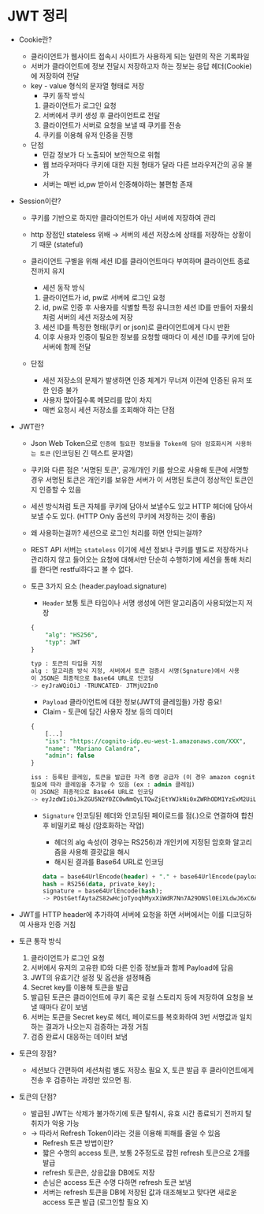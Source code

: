 # JWT 정리

- Cookie란?
    - 클라이언트가 웹사이트 접속시 사이트가 사용하게 되는 일련의 작은 기록파일
    - 서버가 클라이언트에 정보 전달시 저장하고자 하는 정보는 응답 헤더(Cookie)에 저장하여 전달
    - key - value 형식의 문자열 형태로 저장
        - 쿠키 동작 방식
        1. 클라이언트가 로그인 요청
        2. 서버에서 쿠키 생성 후 클라이언트로 전달
        3. 클라이언트가 서버로 요청을 보낼 때 쿠키를 전송
        4. 쿠키를 이용해 유저 인증을 진행
    - 단점
        - 민감 정보가 다 노출되어 보안적으로 위험
        - 웹 브라우저마다 쿠키에 대한 지원 형태가 달라 다른 브라우저간의 공유 불가
        - 서버는 매번 id,pw 받아서 인증해야하는 불편함 존재
- Session이란?
    - 쿠키를 기반으로 하지만 클라이언트가 아닌  서버에 저장하여 관리
    - http 장점인 stateless 위배 → 서버의 세션 저장소에 상태를 저장하는 상황이기 때문 (stateful)
    - 클라이언트 구별을 위해 세션 ID를 클라이언트마다 부여하며 클라이언트 종료 전까지 유지
        - 세션 동작 방식
        1. 클라이언트가 id, pw로 서버에 로그인 요청
        2. id, pw로 인증 후 사용자를 식별할 특정 유니크한 세션 ID를 만들어 자물쇠처럼 서버의 세션 저장소에 저장
        3. 세션 ID를 특정한 형태(쿠키 or json)로 클라이언트에게 다시 반환
        4. 이후 사용자 인증이 필요한 정보를 요청할 때마다 이 세션 ID를 쿠키에 담아 서버에 함께 전달
        
    - 단점
        - 세션 저장소의 문제가 발생하면 인증 체계가 무너져 이전에 인증된 유저 또한 인증 불가
        - 사용자 많아질수록 메모리를 많이 차지
        - 매번 요청시 세션 저장소를 조회해야 하는 단점
        
    
- JWT란?
    - Json Web Token으로 `인증에 필요한 정보들을 Token에 담아 암호화시켜 사용하는 토큰` (인코딩된 긴 텍스트 문자열)
    - 쿠키와 다른 점은 '서명된 토큰', 공개/개인 키를 쌍으로 사용해 토큰에 서명할 경우 서명된 토큰은 개인키를 보유한 서버가 이 서명된 토큰이 정상적인 토큰인지 인증할 수 있음
    - 세션 방식처럼 토큰 자체를 쿠키에 담아서 보낼수도 있고 HTTP 헤더에 담아서 보낼 수도 있다. (HTTP Only 옵션의 쿠키에 저장하는 것이 좋음)
    - 왜 사용하는걸까? 세션으로 로그인 처리를 하면 안되는걸까?
    - REST API 서버는 `stateless` 이기에 세션 정보나 쿠키를 별도로 저장하거나 관리하지 않고 들어오는 요청에 대해서만 단순히 수행하기에 세션을 통해 처리를 한다면 restful하다고 볼 수 없다.
    - 토큰 3가지 요소 (header.payload.signature)
        - `Header`  보통 토큰 타입이나 서명 생성에 어떤 알고리즘이 사용되었는지 저장
        
        ```sql
        { 
        	"alg": "HS256", 
        	"typ": JWT 
        }
        
        typ : 토큰의 타입을 지정 
        alg : 알고리즘 방식 지정, 서버에서 토큰 검증시 서명(Sgnature)에서 사용
        이 JSON은 최종적으로 Base64 URL로 인코딩
        -> eyJraWQiOiJ -TRUNCATED- JTMjU2In0
        ```
        
        - `Payload` 클라이언트에 대한 정보(JWT의 클레임들) 가장 중요!
        - Claim - 토큰에 담긴 사용자 정보 등의 데이터
        
        ```sql
        { 
        	[...] 
        	"iss": "https://cognito-idp.eu-west-1.amazonaws.com/XXX", 
        	"name": "Mariano Calandra", 
        	"admin": false 
        }
        
        iss : 등록된 클레임, 토큰을 발급한 자격 증명 공급자 (이 경우 amazon cognito)
        필요에 따라 클레임을 추가할 수 있음 (ex : admin 클레임)
        이 JSON은 최종적으로 Base64 URL로 인코딩
        -> eyJzdWIiOiJkZGU5N2Y0ZC0wNmQyLTQwZjEtYWJkNi0xZWRhODM1YzExM2UiLCJhdWQiOiI3c2Jzamh -TRUNCATED- hbnRfaWQiOiJ4cGVwcGVycy5jb20iLCJleHAiOjE1N jY4MzQwMDgsImlhdCI6MTU2NjgzMDQwOH0
        ```
        
        - `Signature` 인코딩된 헤더와 인코딩된 페이로드를 점(.)으로 연결하여 합친 후 비밀키로 해싱 (암호화하는 작업)
            - 헤더의 alg 속성(이 경우는 RS256)과 개인키에 지정된 암호화 알고리즘을 사용해 결괏값을 해시
            - 해시된 결과를 Base64 URL로 인코딩
            
            ```sql
            data = base64UrlEncode(header) + "." + base64UrlEncode(payload); 
            hash = RS256(data, private_key); 
            signature = base64UrlEncode(hash);
            -> POstGetfAytaZS82wHcjoTyoqhMyxXiWdR7Nn7A29DNSl0EiXLdwJ6xC6AfgZWF1bOsS_TuYI3OG85 -TRUNCATED- FfEbLxtF2pZS6YC1aSfLQxeNe8djT9YjpvRZA
            ```
            

- JWT를 HTTP header에 추가하여 서버에 요청을 하면 서버에서는 이를 디코딩하여 사용자 인증 거침
- 토큰 통작 방식
    1. 클라이언트가 로그인 요청
    2. 서버에서 유저의 고유한 ID와 다른 인증 정보들과 함께 Payload에 담음
    3. JWT의 유효기간 설정 및 옵션을 설정해줌
    4. Secret key를 이용해 토큰을 발급
    5. 발급된 토큰은 클라이언트에 쿠키 혹은 로컬 스토리지 등에 저장하여 요청을 보낼 때마다 같이 보냄
    6. 서버는 토큰을 Secret key로 헤더, 페이로드를 복호화하여 3번 서명값과 일치하는 결과가 나오는지 검증하는 과정 거침
    7. 검증 완료시 대응하는 데이터 보냄
- 토큰의 장점?
    - 세션보다 간편하여 세션처럼 별도 저장소 필요 X, 토큰 발급 후 클라이언트에게 전송 후 검증하는 과정만 있으면 됨.
- 토큰의 단점?
    - 발급된 JWT는 삭제가 불가하기에 토큰 탈취시, 유효 시간 종료되기 전까지 탈취자가 악용 가능
    - → 따라서 Refresh Token이라는 것을 이용해 피해를 줄일 수 있음
        - Refresh 토큰 방법이란?
        - 짧은 수명의 access 토큰, 보통 2주정도로 잡힌 refresh 토큰으로 2개를 발급
        - refresh 토큰은, 상응값을 DB에도 저장
        - 손님은 access 토큰 수명 다하면 refresh 토큰 보냄
        - 서버는 refresh 토큰을 DB에 저장된 값과 대조해보고 맞다면 새로운 access 토큰 발급 (로그인할 필요 X)
